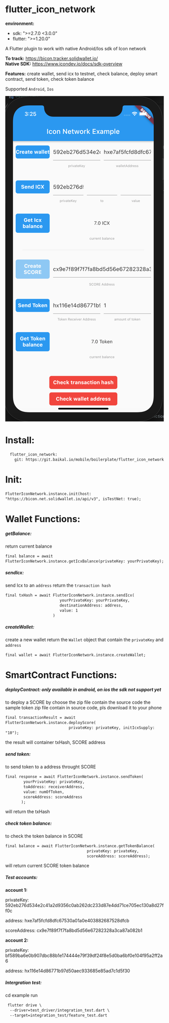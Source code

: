 # flutter_icon_network

**environment:**
  - sdk: ">=2.7.0 <3.0.0"
  - flutter: ">=1.20.0"

A Flutter plugin to work with native Android/Ios sdk of Icon network

**To track:** https://bicon.tracker.solidwallet.io/ \
**Native SDK:** https://www.icondev.io/docs/sdk-overview

**Features:** create wallet, send icx to testnet, check balance, deploy smart contract, send token, check token balance

Supported `Android`, `Ios`

![demo](./demo.png)

# Install:
```
  flutter_icon_network:
    git: https://git.baikal.io/mobile/boilerplate/flutter_icon_network
```

# Init:
```
FlutterIconNetwork.instance.init(host: "https://bicon.net.solidwallet.io/api/v3", isTestNet: true);
```
# Wallet Functions:
##### getBalance:
return current balance
```
final balance = await FlutterIconNetwork.instance.getIcxBalance(privateKey: yourPrivateKey);
```
##### sendIcx:
send Icx to an `address`
return the `transaction hash`
```
final txHash = await FlutterIconNetwork.instance.sendIcx(
                        yourPrivateKey: yourPrivateKey,
                        destinationAddress: address,
                        value: 1
                     )
```
##### createWallet:
create a new wallet
return the `Wallet` object that contain the `privateKey` and `address`
```
final wallet = await FlutterIconNetwork.instance.createWallet;
```
# SmartContract Functions:
##### deployContract: only available in android, on ios the sdk not support yet
to deploy a SCORE by choose the zip file contain the source code
the sample token zip file contain in source code, pls download it to your phone
```
final transactionResult = await FlutterIconNetwork.instance.deployScore(
                            privateKey: privateKey, initIcxSupply: "10");
```
the result will container txHash, SCORE address

##### send token:
to send token to a address throught SCORE
```
final response = await FlutterIconNetwork.instance.sendToken(
        yourPrivateKey: privateKey,
        toAddress: receiverAddress,
        value: numOfToken,
        scoreAddress: scoreAddress
       );
```
will return the txHash

##### check token balance:
to check the token balance in SCORE
```
final balance = await FlutterIconNetwork.instance.getTokenBalance(
                                    privateKey: privateKey, 
                                    scoreAddress: scoreAddress);
```
will return current SCORE token balance

##### Test accounts:
**account 1:** 

privateKey: 592eb276d534e2c41a2d9356c0ab262dc233d87e4dd71ce705ec130a8d27ff0c

address: hxe7af5fcfd8dfc67530a01a0e403882687528dfcb

scoreAddress: cx9e7f89f7f7fa8bd5d56e67282328a3ca87a082b1

**account 2:** 

privateKey: bf589ba6e0b907dbc88b1e174444e79f39df24f8e5d0ba6bf0e104f95a2ff2a6

address: hx116e14d86771b97d50aec933685e85ad7c1d5f30

##### Intergration test:
cd example
run 
```
 flutter drive \
  --driver=test_driver/integration_test.dart \
  --target=integration_test/feature_test.dart
```

